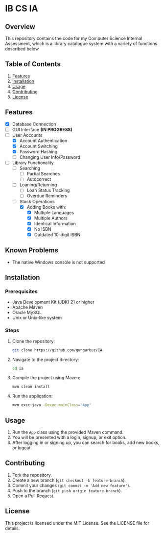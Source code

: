 # IB CS IA


## Overview

This repository contains the code for my Computer Science Internal Assessment, which is a library catalogue system with a variety of functions described below
## Table of Contents

1. [Features](#features)
2. [Installation](#installation)
3. [Usage](#usage)
4. [Contributing](#contributing)
5. [License](#license)

## Features

- [x] Database Connection
- [ ] GUI Interface **(IN PROGRESS)**
- [ ] User Accounts
   - [x] Account Authentication
   - [x] Account Switching
   - [x] Password Hashing
   - [ ] Changing User Info/Password
- [ ] Library Functionality
   - [ ] Searching
      - [ ] Partial Searches
      - [ ] Autocorrect
   - [ ] Loaning/Returning
      - [ ] Loan Status Tracking
      - [ ] Overdue Reminders
   - [ ] Stock Operations
     - [x] Adding Books with:
       - [x] Multiple Languages
       - [x] Multiple Authors
       - [x] Identical Information
       - [x] No ISBN
       - [x] Outdated 10-digit ISBN

## Known Problems

- The native Windows console is not supported

## Installation

### Prerequisites

- Java Development Kit (JDK) 21 or higher
- Apache Maven
- Oracle MySQL
- Unix or Unix-like system

### Steps

1. Clone the repository:

    ```sh
    git clone https://github.com/gungurbuz/IA
    ```

2. Navigate to the project directory:

    ```sh
    cd ia
    ```

3. Compile the project using Maven:

    ```sh
    mvn clean install
    ```

4. Run the application:

    ```sh
    mvn exec:java -Dexec.mainClass="App"
    ```

## Usage

1. Run the `App` class using the provided Maven command.
2. You will be presented with a login, signup, or exit option.
3. After logging in or signing up, you can search for books, add new books, or logout.


## Contributing

1. Fork the repository.
2. Create a new branch (`git checkout -b feature-branch`).
3. Commit your changes (`git commit -m 'Add new feature'`).
4. Push to the branch (`git push origin feature-branch`).
5. Open a Pull Request.

## License

This project is licensed under the MIT License. See the LICENSE file for details.
